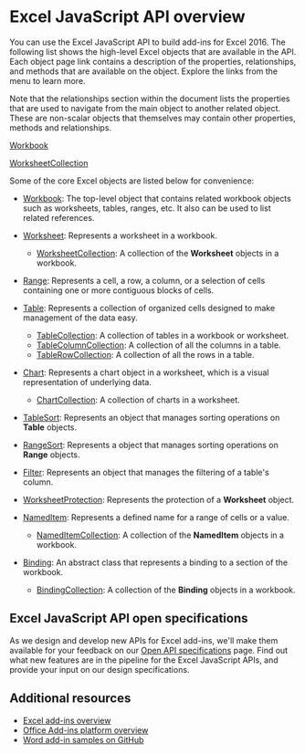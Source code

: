 # Excel JavaScript API overview

You can use the Excel JavaScript API to build add-ins for Excel 2016. The following list shows the high-level Excel objects that are available in the API. Each object page link contains a description of the properties, relationships, and methods that are available on the object. Explore the links from the menu to learn more.

Note that the relationships section within the document lists the properties that are used to navigate from the main object to another related object. These are non-scalar objects that themselves may contain other properties, methods and relationships.

[Workbook](../../api/excel/excel.workbook)

[WorksheetCollection](../../api/excel/excel.worksheetcollection)

Some of the core Excel objects are listed below for convenience: 

* [Workbook](../../api/excel/excel.workbook): The top-level object that contains related workbook objects such as worksheets, tables, ranges, etc. It also can be used to list related references.

* [Worksheet](../../api/excel/excel.worksheet): Represents a worksheet in a workbook. 
  * [WorksheetCollection](../../api/excel/excel.worksheetcollection): A collection of the **Worksheet** objects in a workbook.

* [Range](../../api/excel/excel.range): Represents a cell, a row, a column, or a selection of cells containing one or more contiguous blocks of cells.

* [Table](../../api/excel/excel.table): Represents a collection of organized cells designed to make management of the data easy.
  * [TableCollection](../../api/excel/excel.tablecollection): A collection of tables in a workbook or worksheet.
  * [TableColumnCollection](../../api/excel/excel.tablecolumncollection): A collection of all the columns in a table.
  * [TableRowCollection](../../api/excel/excel.tablerowcollection): A collection of all the rows in a table.

* [Chart](../../api/excel/excel.chart): Represents a chart object in a worksheet, which is a visual representation of underlying data.
  * [ChartCollection](../../api/excel/excel.chartcollection): A collection of charts in a worksheet.

* [TableSort](../../api/excel/excel.tablesort): Represents an object that manages sorting operations on **Table** objects.

* [RangeSort](../../api/excel/excel.rangesort): Represents a object that manages sorting operations on **Range** objects.

* [Filter](../../api/excel/excel.filter): Represents an object that manages the filtering of a table's column.

* [WorksheetProtection](../../api/excel/excel.worksheetprotection): Represents the protection of a **Worksheet** object.

* [NamedItem](../../api/excel/excel.nameditem): Represents a defined name for a range of cells or a value. 
  * [NamedItemCollection](../../api/excel/excel.nameditemcollection): A collection of the **NamedItem** objects in a workbook.

* [Binding](../../api/excel/excel.binding): An abstract class that represents a binding to a section of the workbook.
  * [BindingCollection](../../api/excel/excel.bindingcollection): A collection of the **Binding** objects in a workbook.

## Excel JavaScript API open specifications

As we design and develop new APIs for Excel add-ins, we'll make them available for your feedback on our [Open API specifications](../openspec.md) page. Find out what new features are in the pipeline for the Excel JavaScript APIs, and provide your input on our design specifications.

## Additional resources

* [Excel add-ins overview](https://docs.microsoft.com/en-us/office/dev/add-ins/excel/excel-add-ins-overview)
* [Office Add-ins platform overview](https://docs.microsoft.com/en-us/office/dev/add-ins/overview/office-add-ins)
* [Word add-in samples on GitHub](https://github.com/OfficeDev?utf8=%E2%9C%93&query=Excel)
